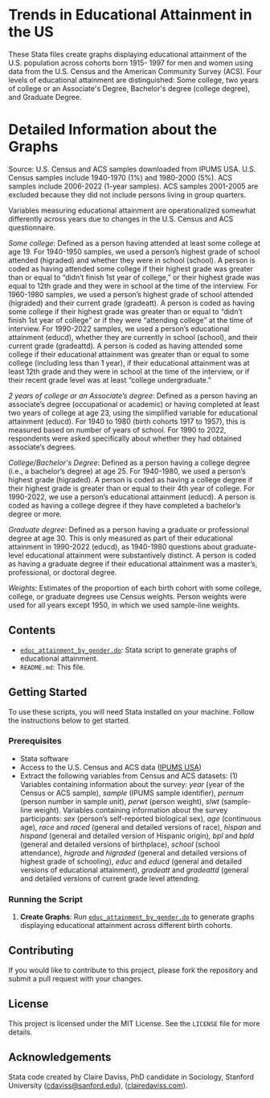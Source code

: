 # Trends in Educational Attainment in the US

These Stata files create graphs displaying educational attainment of the U.S. population across cohorts born 1915- 1997 for men and women using data from the U.S. Census and the American Community Survey (ACS). Four levels of educational attainment are distinguished: Some college, two years of college or an Associate's Degree, Bachelor's degree (college degree), and Graduate Degree. 

# Detailed Information about the Graphs
Source: U.S. Census and ACS samples downloaded from IPUMS USA. U.S. Census samples include 1940-1970 (1%) and 1980-2000 (5%). ACS samples include 2006-2022 (1-year samples). ACS samples 2001-2005 are excluded because they did not include persons living in group quarters. 

Variables measuring educational attainment are operationalized somewhat differently across years due to changes in the U.S. Census and ACS questionnaire. 

*Some college*: Defined as a person having attended at least some college at age 19. For 1940-1950 samples, we used a person’s highest grade of school attended (higraded) and whether they were in school (school). A person is coded as having attended some college if their highest grade was greater than or equal to “didn’t finish 1st year of college,” or their highest grade was equal to 12th grade and they were in school at the time of the interview. For 1960-1980 samples, we used a person’s highest grade of school attended (higraded) and their current grade (gradeatt). A person is coded as having some college if their highest grade was greater than or equal to “didn’t finish 1st year of college” or if they were “attending college” at the time of interview. For 1990-2022 samples, we used a person’s educational attainment (educd), whether they are currently in school (school), and their current grade (gradeattd). A person is coded as having attended some college if their educational attainment was greater than or equal to some college (including less than 1 year), if their educational attainment was at least 12th grade and they were in school at the time of the interview, or if their recent grade level was at least “college undergraduate.”

*2 years of college or an Associate’s degree*: Defined as a person having an associate’s degree (occupational or academic) or having completed at least two years of college at age 23, using the simplified variable for educational attainment (educd). For 1940 to 1980 (birth cohorts 1917 to 1957), this is measured based on number of years of school. For 1990 to 2022, respondents were asked specifically about whether they had obtained associate’s degrees.

*College/Bachelor's Degree*: Defined as a person having a college degree (i.e., a bachelor’s degree) at age 25. For 1940-1980, we used a person’s highest grade (higraded). A person is coded as having a college degree if their highest grade is greater than or equal to their 4th year of college. For 1990-2022, we use a person’s educational attainment (educd). A person is coded as having a college degree if they have completed a bachelor’s degree or more. 

*Graduate degree*: Defined as a person having a graduate or professional degree at age 30. This is only measured as part of their educational attainment in 1990-2022 (educd), as 1940-1980 questions about graduate-level educational attainment were substantively distinct. A person is coded as having a graduate degree if their educational attainment was a master’s, professional, or doctoral degree. 

*Weights*: Estimates of the proportion of each birth cohort with some college, college, or graduate degrees use Census weights. Person weights were used for all years except 1950, in which we used sample-line weights.


## Contents

- [`educ_attainment_by_gender.do`](educ_attainment_by_gender.do): Stata script to generate graphs of educational attainment.
- `README.md`: This file.

## Getting Started

To use these scripts, you will need Stata installed on your machine. Follow the instructions below to get started.

### Prerequisites

- Stata software
- Access to the U.S. Census and ACS data ([IPUMS USA](https://usa.ipums.org/usa/))
- Extract the following variables from Census and ACS datasets: (1) Variables containing information about the survey: *year* (year of the Census or ACS sample), *sample* (IPUMS sample identifier), *pernum* (person number in sample unit), *perwt* (person weight), *slwt* (sample-line weight). Variables containing information about the survey participants: *sex* (person’s self-reported biological sex), *age* (continuous age), *race* and *raced* (general and detailed versions of race), *hispan* and *hispand* (general and detailed version of Hispanic origin), *bpl* and *bpld* (general and detailed versions of birthplace), *school* (school attendance), *higrade* and *higraded* (general and detailed versions of highest grade of schooling), *educ* and *educd* (general and detailed versions of educational attainment), *gradeatt* and *gradeattd* (general and detailed versions of current grade level attending.

### Running the Script

1. **Create Graphs**: Run [`educ_attainment_by_gender.do`](educ_attainment_by_gender.do) to generate graphs displaying educational attainment across different birth cohorts.

## Contributing

If you would like to contribute to this project, please fork the repository and submit a pull request with your changes. 

## License

This project is licensed under the MIT License. See the `LICENSE` file for more details.

## Acknowledgements

Stata code created by Claire Daviss, PhD candidate in Sociology, Stanford University ([cdaviss@sanford.edu](mailto:cdaviss@stanford.edu)), ([clairedaviss.com](http://clairedaviss.com)).
